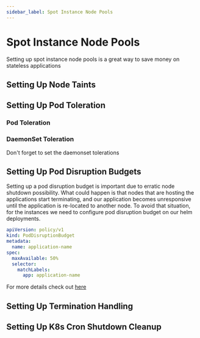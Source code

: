 ```yaml
---
sidebar_label: Spot Instance Node Pools
---
```

# Spot Instance Node Pools

Setting up spot instance node pools is a great way to save money on stateless applications

## Setting Up Node Taints

## Setting Up Pod Toleration

### Pod Toleration

### DaemonSet Toleration

Don't forget to set the daemonset tolerations


## Setting Up Pod Disruption Budgets

Setting up a pod disruption budget is important due to erratic node shutdown possibility.
What could happen is that nodes that are hosting the applications start terminating, and our application becomes 
unresponsive until the application is re-located to another node.
To avoid that situation, for the instances we need to configure pod disruption budget on our helm deployments.

```yaml
apiVersion: policy/v1
kind: PodDisruptionBudget
metadata:
  name: application-name
spec:
  maxAvailable: 50%
  selector:
    matchLabels:
      app: application-name

```

For more details check out [here](https://kubernetes.io/docs/tasks/run-application/configure-pdb/)
## Setting Up Termination Handling

## Setting Up K8s Cron Shutdown Cleanup

